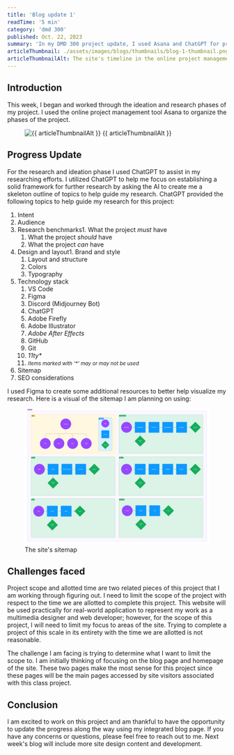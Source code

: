 ```yaml
---
title: 'Blog update 1'
readTime: '5 min'
category: 'dmd 300'
published: Oct. 22, 2023
summary: 'In my DMD 300 project update, I used Asana and ChatGPT for project management, focusing on the blog page and homepage.'
articleThumbnail: ./assets/images/blogs/thumbnails/blog-1-thumbnail.png
articleThumbnailAlt: The site's timeline in the online project management tool Asana.
---
```



## Introduction

This week, I began and worked through the ideation and research phases of my project. I used the online project management tool Asana to organize the phases of the project.

<figure class="articleFigure" id="articleFigure-1"><img class="-img-shadow-rg" src="{{ articleThumbnail }}" alt="{{ articleThumbnailAlt }}">
<label class="-sm-em" for="articleFigure-1">{{ articleThumbnailAlt }}</label>
</figure>


## Progress Update

For the research and ideation phase I used <a class="__inline-link --cursor-expand-outer"><span>ChatGPT</span></a> to assist in my researching efforts. I utilized ChatGPT to help me focus on establishing a solid framework for further research by asking the AI to create me a skeleton outline of topics to help guide my research. ChatGPT provided the following topics to help guide my research for this project:

1.  Intent
2.  Audience
3.  Research benchmarks1.  What the project _must_ have
    1.  What the project _should_ have
    2.  What the project _can_ have
4.  Design and layout1.  Brand and style
    1.  Layout and structure
    2.  Colors
    3.  Typography
5.  Technology stack
    1.  VS Code
    2.  Figma
    3.  Discord (Midjourney Bot)
    4.  ChatGPT
    5.  Adobe Firefly
    6.  Adobe Illustrator
    7.  _Adobe After Effects_
    8.  GitHub
    9.  Git
    10. _11ty\*_
    11. <small>_Items marked with '\*' may or may not be used_</small>
1.  Sitemap
2.  SEO considerations

I used Figma to create some additional resources to better help visualize my research. Here is a visual of the sitemap I am planning on using:

<figure class="articleFigure" id="articleFigure-2"><img class="-img-shadow-rg" src="/assets/images/blogs/blog-1/Sitemap.png" alt="The site's sitemap">
<label class="-sm-em" for="articleFigure-2">The site's sitemap</label>
</figure>

## Challenges faced

Project scope and allotted time are two related pieces of this project that I am working through figuring out. I need to limit the scope of the project with respect to the time we are allotted to complete this project. This website will be used practically for real-world application to represent my work as a multimedia designer and web developer; however, for the scope of this project, I will need to limit my focus to areas of the site. Trying to complete a project of this scale in its entirety with the time we are allotted is not reasonable.

The challenge I am facing is trying to determine what I want to limit the scope to. I am initially thinking of focusing on the blog page and homepage of the site. These two pages make the most sense for this project since these pages will be the main pages accessed by site visitors associated with this class project.

## Conclusion

I am excited to work on this project and am thankful to have the opportunity to update the progress along the way using my integrated blog page. If you have any concerns or questions, please feel free to <a class="__inline-link"><span>reach out to me</span></a>. Next week's blog will include more site design content and development.